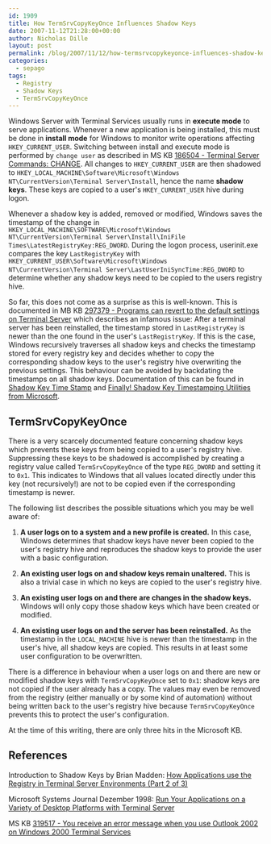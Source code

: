 ```yaml
---
id: 1909
title: How TermSrvCopyKeyOnce Influences Shadow Keys
date: 2007-11-12T21:28:00+00:00
author: Nicholas Dille
layout: post
permalink: /blog/2007/11/12/how-termsrvcopykeyonce-influences-shadow-keys/
categories:
  - sepago
tags:
  - Registry
  - Shadow Keys
  - TermSrvCopyKeyOnce
---
```

Windows Server with Terminal Services usually runs in **execute mode** to serve applications. Whenever a new application is being installed, this must be done in **install mode** for Windows to monitor write operations affecting `HKEY_CURRENT_USER`. Switching between install and execute mode is performed by `change user` as described in MS KB [186504 - Terminal Server Commands: CHANGE](http://support.microsoft.com/kb/186504/EN-US/). All changes to `HKEY_CURRENT_USER` are then shadowed to `HKEY_LOCAL_MACHINE\Software\Microsoft\Windows NT\CurrentVersion\Terminal Server\Install`, hence the name **shadow keys**. These keys are copied to a user's `HKEY_CURRENT_USER` hive during logon.<!--more-->

Whenever a shadow key is added, removed or modified, Windows saves the timestamp of the change in `HKEY_LOCAL_MACHINE\SOFTWARE\Microsoft\Windows NT\CurrentVersion\Terminal Server\Install\IniFile Times\LatestRegistryKey:REG_DWORD`. During the logon process, userinit.exe compares the key `LastRegistryKey` with `HKEY_CURRENT_USER\Software\Microsoft\Windows NT\CurrentVersion\Terminal Server\LastUserIniSyncTime:REG_DWORD` to determine whether any shadow keys need to be copied to the users registry hive.

So far, this does not come as a surprise as this is well-known. This is documented in MB KB [297379 - Programs can revert to the default settings on Terminal Server](http://support.microsoft.com/?scid=kb;en-us;297379) which describes an infamous issue: After a terminal server has been reinstalled, the timestamp stored in `LastRegistryKey` is newer than the one found in the user's `LastRegistryKey`. If this is the case, Windows recursively traverses all shadow keys and checks the timestamp stored for every registry key and decides whether to copy the corresponding shadow keys to the user's registry hive overwriting the previous settings. This behaviour can be avoided by backdating the timestamps on all shadow keys. Documentation of this can be found in [Shadow Key Time Stamp](http://sbc.vanbragt.net/mambo/glance-at-free/shadow-key-time-stamp-3.html) and [Finally! Shadow Key Timestamping Utilities from Microsoft](http://www.brianmadden.com/content/article/Finally-Shadow-Key-Timestamping-Utilities-from-Microsoft).

## TermSrvCopyKeyOnce

There is a very scarcely documented feature concerning shadow keys which prevents these keys from being copied to a user's registry hive. Suppressing these keys to be shadowed is accomplished by creating a registry value called `TermSrvCopyKeyOnce` of the type `REG_DWORD` and setting it to `0x1`. This indicates to Windows that all values located directly under this key (not recursively!) are not to be copied even if the corresponding timestamp is newer.

The following list describes the possible situations which you may be well aware of:

1. **A user logs on to a system and a new profile is created.** In this case, Windows determines that shadow keys have never been copied to the user's registry hive and reproduces the shadow keys to provide the user with a basic configuration.

2. **An existing user logs on and shadow keys remain unaltered.** This is also a trivial case in which no keys are copied to the user's registry hive.

3. **An existing user logs on and there are changes in the shadow keys.** Windows will only copy those shadow keys which have been created or modified.

4. **An existing user logs on and the server has been reinstalled.** As the timestamp in the `LOCAL_MACHINE` hive is newer than the timestamp in the user's hive, all shadow keys are copied. This results in at least some user configuration to be overwritten.

There is a difference in behaviour when a user logs on and there are new or modified shadow keys with `TermSrvCopyKeyOnce` set to `0x1`: shadow keys are not copied if the user already has a copy. The values may even be removed from the registry (either manually or by some kind of automation) without being written back to the user's registry hive because `TermSrvCopyKeyOnce` prevents this to protect the user's configuration.

At the time of this writing, there are only three hits in the Microsoft KB.

## References

Introduction to Shadow Keys by Brian Madden: [How Applications use the Registry in Terminal Server Environments (Part 2 of 3)](http://www.brianmadden.com/content/article/How-Applications-use-the-Registry-in-Terminal-Server-Environments-Part-2-of-3)

Microsoft Systems Journal Dezember 1998: [Run Your Applications on a Variety of Desktop Platforms with Terminal Server](http://www.microsoft.com/msj/1298/terminalserver/terminalserver.aspx)

MS KB [319517 - You receive an error message when you use Outlook 2002 on Windows 2000 Terminal Services](http://support.microsoft.com/?scid=kb;en-us;319517)